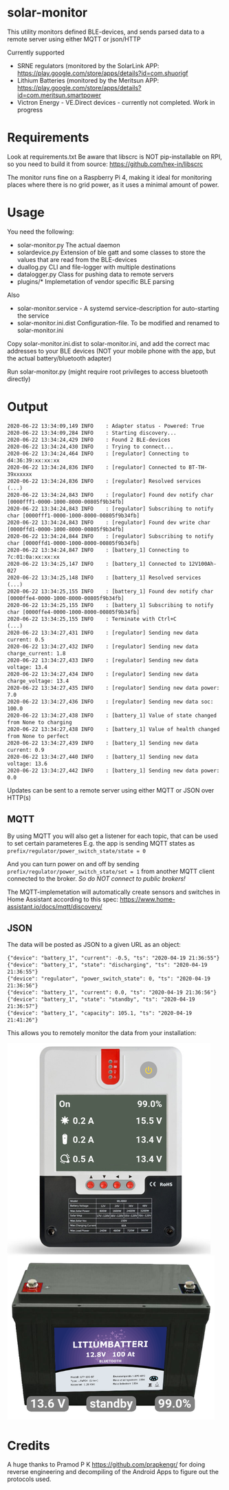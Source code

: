 # solar-monitor

This utility monitors defined BLE-devices, and sends parsed data to a remote server using either MQTT or json/HTTP

Currently supported
- SRNE regulators (monitored by the SolarLink APP: https://play.google.com/store/apps/details?id=com.shuorigf
- Lithium Batteries (monitored by the Meritsun APP: https://play.google.com/store/apps/details?id=com.meritsun.smartpower
- Victron Energy - VE.Direct devices - currently not completed. Work in progress


# Requirements
Look at requirements.txt
Be aware that libscrc is NOT pip-installable on RPI, so you need to build it from source: https://github.com/hex-in/libscrc

The monitor runs fine on a Raspberry Pi 4, making it ideal for monitoring places where there is no grid power, as it uses a minimal amount of power.



# Usage

You need the following:

* solar-monitor.py  The actual daemon 
* solardevice.py    Extension of ble gatt and some classes to store the values that are read from the BLE-devices
* duallog.py        CLI and file-logger with multiple destinations
* datalogger.py     Class for pushing data to remote servers
* plugins/*         Implemetation of vendor specific BLE parsing

Also

* solar-monitor.service - A systemd service-description for auto-starting the service
* solar-monitor.ini.dist  Configuration-file. To be modified and renamed to solar-monitor.ini

Copy solar-monitor.ini.dist to solar-monitor.ini, and add the correct mac addresses to your BLE devices (NOT your mobile phone with the app, but the actual battery/bluetooth adapter)

Run solar-monitor.py (might require root privileges to access bluetooth directly)


# Output
```
2020-06-22 13:34:09,149 INFO    : Adapter status - Powered: True
2020-06-22 13:34:09,284 INFO    : Starting discovery...
2020-06-22 13:34:24,429 INFO    : Found 2 BLE-devices
2020-06-22 13:34:24,430 INFO    : Trying to connect...
2020-06-22 13:34:24,464 INFO    : [regulator] Connecting to d4:36:39:xx:xx:xx
2020-06-22 13:34:24,836 INFO    : [regulator] Connected to BT-TH-39xxxxxx
2020-06-22 13:34:24,836 INFO    : [regulator] Resolved services
(...)
2020-06-22 13:34:24,843 INFO    : [regulator] Found dev notify char [0000fff1-0000-1000-8000-00805f9b34fb]
2020-06-22 13:34:24,843 INFO    : [regulator] Subscribing to notify char [0000fff1-0000-1000-8000-00805f9b34fb]
2020-06-22 13:34:24,843 INFO    : [regulator] Found dev write char [0000ffd1-0000-1000-8000-00805f9b34fb]
2020-06-22 13:34:24,844 INFO    : [regulator] Subscribing to notify char [0000ffd1-0000-1000-8000-00805f9b34fb]
2020-06-22 13:34:24,847 INFO    : [battery_1] Connecting to 7c:01:0a:xx:xx:xx
2020-06-22 13:34:25,147 INFO    : [battery_1] Connected to 12V100Ah-027
2020-06-22 13:34:25,148 INFO    : [battery_1] Resolved services
(...)
2020-06-22 13:34:25,155 INFO    : [battery_1] Found dev notify char [0000ffe4-0000-1000-8000-00805f9b34fb]
2020-06-22 13:34:25,155 INFO    : [battery_1] Subscribing to notify char [0000ffe4-0000-1000-8000-00805f9b34fb]
2020-06-22 13:34:25,155 INFO    : Terminate with Ctrl+C
(...)
2020-06-22 13:34:27,431 INFO    : [regulator] Sending new data current: 0.5
2020-06-22 13:34:27,432 INFO    : [regulator] Sending new data charge_current: 1.8
2020-06-22 13:34:27,433 INFO    : [regulator] Sending new data voltage: 13.4
2020-06-22 13:34:27,434 INFO    : [regulator] Sending new data charge_voltage: 13.4
2020-06-22 13:34:27,435 INFO    : [regulator] Sending new data power: 7.0
2020-06-22 13:34:27,436 INFO    : [regulator] Sending new data soc: 100.0
2020-06-22 13:34:27,438 INFO    : [battery_1] Value of state changed from None to charging
2020-06-22 13:34:27,438 INFO    : [battery_1] Value of health changed from None to perfect
2020-06-22 13:34:27,439 INFO    : [battery_1] Sending new data current: 0.9
2020-06-22 13:34:27,440 INFO    : [battery_1] Sending new data voltage: 13.6
2020-06-22 13:34:27,442 INFO    : [battery_1] Sending new data power: 0.0
```
Updates can be sent to a remote server using either MQTT or JSON over HTTP(s)


## MQTT
By using MQTT you will also get a listener for each topic, that can be used to set certain parameteres
E.g. the app is sending MQTT states as
`prefix/regulator/power_switch_state/state = 0`

And you can turn power on and off by sending
`prefix/regulator/power_switch_state/set = 1`
from another MQTT client connected to the broker.  *So do NOT connect to public brokers!*

The MQTT-implemetation will automatically create sensors and switches in Home Assistant according to this spec: https://www.home-assistant.io/docs/mqtt/discovery/

## JSON
The data will be posted as JSON to a given URL as an object:
```
{"device": "battery_1", "current": -0.5, "ts": "2020-04-19 21:36:55"}
{"device": "battery_1", "state": "discharging", "ts": "2020-04-19 21:36:55"}
{"device": "regulator", "power_switch_state": 0, "ts": "2020-04-19 21:36:56"}
{"device": "battery_1", "current": 0.0, "ts": "2020-04-19 21:36:56"}
{"device": "battery_1", "state": "standby", "ts": "2020-04-19 21:36:57"}
{"device": "battery_1", "capacity": 105.1, "ts": "2020-04-19 21:41:26"}
```

This allows you to remotely monitor the data from your installation:

<img src="https://github.com/Olen/solar-monitor/blob/master/img/SRNE-Screenshot.png?raw=true">

<img src="https://github.com/Olen/solar-monitor/blob/master/img/Battery-Screenshot.png?raw=true">



# Credits
A huge thanks to Pramod P K https://github.com/prapkengr/ for doing reverse engineering and decompiling of the Android Apps to figure out the protocols used.

